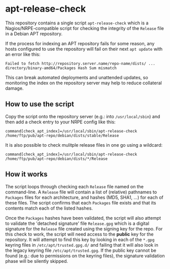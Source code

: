 # apt-release-check

This repository contains a single script `apt-release-check` which is a
Nagios/NRPE-compatible script for checking the integrity of the `Release` file
in a Debian APT repository.

If the process for indexing an APT repository fails for some reason, any hosts
configured to use the repository will fail on their next `apt update` with an
error like this:

    Failed to fetch http://repository.server.name/repo-name/dists/ ... directory/binary-amd64/Packages Hash Sum mismatch

This can break automated deployments and unattended updates, so monitoring the
index on the repository server may help to reduce collateral damage.

## How to use the script

Copy the script onto the repository server (e.g.: into `/usr/local/sbin`) and
then add a check entry to your NRPE config like this:

    command[check_apt_index]=/usr/local/sbin/apt-release-check /home/ftp/pub/apt-repo/debian/dists/stable/Release

It is also possible to check mulitple release files in one go using a wildcard:

    command[check_apt_index]=/usr/local/sbin/apt-release-check /home/ftp/pub/apt-repo/debian/dists/*/Release

## How it works

The script loops through checking each `Release` file named on the
command-line.  A `Release` file will contain a list of (relative) pathnames to
`Packages` files for each architecture, and hashes (MD5, SHA1, ...) for each of
these files.  The script confirms that each `Packages` file exists and that its
contents match each of the listed hashes.

Once the `Packages` hashes have been validated, the script will also attempt to
validate the 'detached signature' file `Release.gpg` which is a digital
signature for the `Release` file created using the signing key for the repo.
For this check to work, the script will need access to the __public__ key for
the repository.  It will attempt to find this key by looking in each of the
`*.gpg` keyring files in `/etc/apt/trusted.gpg.d/` and failing that it will
also look in the legacy keyring file `/etc/apt/trusted.gpg`.  If the public key
cannot be found (e.g.: due to permissions on the keyring files), the signature
validation phase will be silently skipped.


